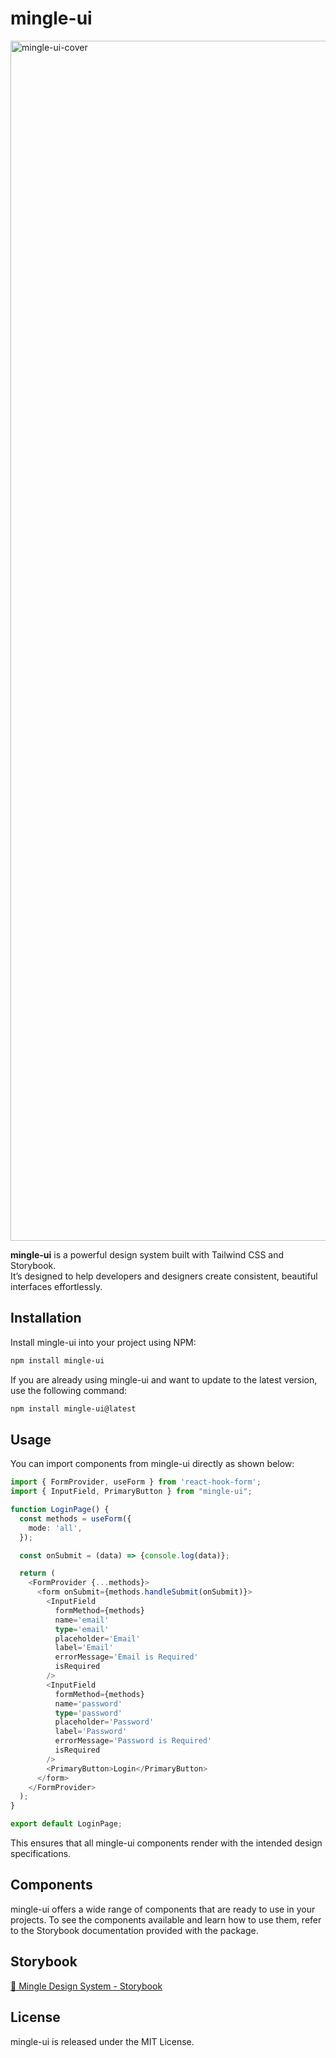 # mingle-ui

<img width="1920" alt="mingle-ui-cover" src="https://github.com/designsoo/mingle-ui/assets/77719310/0a5445b8-365a-4204-9272-8f01fb13e914">

**mingle-ui** is a powerful design system built with Tailwind CSS and Storybook.\
It’s designed to help developers and designers create consistent, beautiful interfaces effortlessly.

## Installation

Install mingle-ui into your project using NPM:

```bash
npm install mingle-ui
```

If you are already using mingle-ui and want to update to the latest version, use the following command:

```bash
npm install mingle-ui@latest
```

## Usage

You can import components from mingle-ui directly as shown below:

```typescript
import { FormProvider, useForm } from 'react-hook-form';
import { InputField, PrimaryButton } from "mingle-ui";

function LoginPage() {
  const methods = useForm({
    mode: 'all',
  });

  const onSubmit = (data) => {console.log(data)};

  return (
    <FormProvider {...methods}>
      <form onSubmit={methods.handleSubmit(onSubmit)}>
        <InputField
          formMethod={methods}
          name='email'
          type='email'
          placeholder='Email'
          label='Email'
          errorMessage='Email is Required'
          isRequired
        />
        <InputField
          formMethod={methods}
          name='password'
          type='password'
          placeholder='Password'
          label='Password'
          errorMessage='Password is Required'
          isRequired
        />
        <PrimaryButton>Login</PrimaryButton>
      </form>
    </FormProvider>
  );
}

export default LoginPage;
```

This ensures that all mingle-ui components render with the intended design specifications.

## Components

mingle-ui offers a wide range of components that are ready to use in your projects. To see the components available and learn how to use them, refer to the Storybook documentation provided with the package.

## Storybook

<a href='https://6669e8d86796066d6df5993c-srbezslies.chromatic.com/?path=/docs/stories-introduction--docs' target='_blank'>
  🔗 Mingle Design System - Storybook
</a>

## License

mingle-ui is released under the MIT License.
